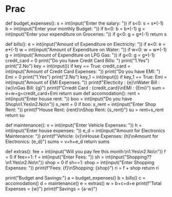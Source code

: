 # Prac
def budget_expenses():
    s = int(input("Enter the salary: "))
    if s<0:
         s = s*(-1)
    b = int(input("Enter your monthly Budget: "))
    if b<0:
         b = b*(-1)
    g = int(input("Enter your expenditure on Groceries: "))
    if g<0:
         g = g*(-1)
    return s

def bills():
        e = int(input("Amount of Expenditure on Electricity: "))
        if e<0:
             e = e*(-1)
        w = int(input("Amount of Expenditure on Water: "))
        if w<0:
             w = w*(-1)
        g = int(input("Amount of Expenditure on LPG Gas: "))
        if g<0:
             g = g*(-1)
        credit_card = 0
        print("Do you have Credit Card Bills: ")
        print("1.Yes")
        print("2.No")
        key = int(input())
        if key == True:
            credit_card = int(input("Amount of Credit Card Expenses: "))
        print("Do you have EMI: ")
        Emi = 0
        print("1.Yes")
        print("2.No")
        key_1 = int(input())
        if key_1 == True:
            Emi = int(input("Amount of EMI Expenses: "))
        print(f"Electicity : {e}\nWater Bill : {w}\nGas Bill: {g}")
        print(f"Crredit Card : {credit_card}\nEMI : {Emi}")
        sum = e+w+g+credit_card+Emi
        return sum
def accomodation():
    rent = int(input("Enter house rent: "))
    boo = int(input("Do you have Shop\n1.Yes\n2.No\n"))
    s_rent = 0
    if boo:
         s_rent = int(input("Enter Shop Rent: "))
    print(f"House Rent: {rent}\nShop Rent: {s_rent}")
    su = rent+s_rent
    return su

def maintenance():
     v = int(input("Enter Vehicle Expenses: "))
     h = int(input("Enter house expenses: "))
     e_d = int(input("Amount for Electronics Maintenance: "))
     print(f"Vehicle: {v}\nHouse Expenses: {h}\nAmount for Electronics: {e_d}")
     sums = v+h+e_d
     return sums

def extras():
     fee = int(input("Will you pay fee this month:\n1.Yes\n2.No\n"))
     f = 0
     if fee==1:
          f = int(input("Enter Fees: "))
     sh = int(input("Shopping??\n1.Yes\n2.No\n"))
     shop = 0
     if sh==1:
          shop = int(input("Enter Shopping Expenses: "))
     print(f"Fees: {f}\nShopping: {shop}")
     ri = f + shop
     return ri

print("Budget and Savings:")
a = budget_expenses()
b = bills()
c = accomodation()
d = maintenance()
e = extras()
w = b+c+d+e
print(f"Total Expenses = {w}") 
print(f"Savings = {a-w}")


